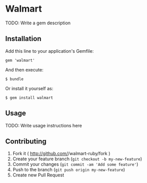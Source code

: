 # Walmart

TODO: Write a gem description

## Installation

Add this line to your application's Gemfile:

    gem 'walmart'

And then execute:

    $ bundle

Or install it yourself as:

    $ gem install walmart

## Usage

TODO: Write usage instructions here

## Contributing

1. Fork it ( http://github.com/<my-github-username>/walmart-ruby/fork )
2. Create your feature branch (`git checkout -b my-new-feature`)
3. Commit your changes (`git commit -am 'Add some feature'`)
4. Push to the branch (`git push origin my-new-feature`)
5. Create new Pull Request
